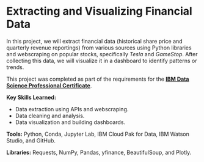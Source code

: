 # **Extracting and Visualizing Financial Data**


In this project, we will extract financial data (historical share price and quarterly revenue reportings) from various sources using Python libraries and webscraping on popular stocks, specifically *Tesla* and *GameStop*. After collecting this data, we will visualize it in a dashboard to identify patterns or trends. 

This project was completed as part of the requirements for the [**IBM Data Science Professional Certificate**](https://www.coursera.org/professional-certificates/ibm-data-science).

**Key Skills Learned:**
* Data extraction using APIs and webscraping.
* Data cleaning and analysis.
* Data visualization and building dashboards.


**Tools:** Python, Conda, Jupyter Lab, IBM Cloud Pak for Data, IBM Watson Studio, and GitHub.

**Libraries:** Requests, NumPy, Pandas, yfinance, BeautifulSoup, and Plotly.

